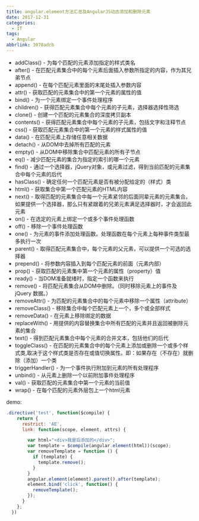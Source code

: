 ```yaml
---
title: angular.element方法汇总及AngularJS动态添加和删除元素
date: 2017-12-31
categories:
  - IT
tags:
  - Angular
abbrlink: 3078adcb
---
```


+ addClass() - 为每个匹配的元素添加指定的样式类名
+ after() - 在匹配元素集合中的每个元素后面插入参数所指定的内容，作为其兄弟节点
+ append() - 在每个匹配元素里面的末尾处插入参数内容
+ attr() - 获取匹配的元素集合中的第一个元素的属性的值
+ bind() - 为一个元素绑定一个事件处理程序
+ children() - 获得匹配元素集合中每个元素的子元素，选择器选择性筛选
+ clone() - 创建一个匹配的元素集合的深度拷贝副本
+ contents() - 获得匹配元素集合中每个元素的子元素，包括文字和注释节点
+ css() - 获取匹配元素集合中的第一个元素的样式属性的值
+ data() - 在匹配元素上存储任意相关数据
+ detach() - 从DOM中去掉所有匹配的元素
+ empty() - 从DOM中移除集合中匹配元素的所有子节点
+ eq() - 减少匹配元素的集合为指定的索引的哪一个元素
+ find() - 通过一个选择器，jQuery对象，或元素过滤，得到当前匹配的元素集合中每个元素的后代
+ hasClass() - 确定任何一个匹配元素是否有被分配给定的（样式）类
+ html() - 获取集合中第一个匹配元素的HTML内容
+ next() - 取得匹配的元素集合中每一个元素紧邻的后面同辈元素的元素集合。如果提供一个选择器，那么只有紧跟着的兄弟元素满足选择器时，才会返回此元素
+ on() - 在选定的元素上绑定一个或多个事件处理函数
+ off() - 移除一个事件处理函数
+ one() - 为元素的事件添加处理函数。处理函数在每个元素上每种事件类型最多执行一次
+ parent() - 取得匹配元素集合中，每个元素的父元素，可以提供一个可选的选择器
+ prepend() - 将参数内容插入到每个匹配元素的前面（元素内部）
+ prop() - 获取匹配的元素集中第一个元素的属性（property）值
+ ready() - 当DOM准备就绪时，指定一个函数来执行
+ remove() - 将匹配元素集合从DOM中删除。（同时移除元素上的事件及 jQuery 数据。）
+ removeAttr() - 为匹配的元素集合中的每个元素中移除一个属性（attribute）
+ removeClass() - 移除集合中每个匹配元素上一个，多个或全部样式
+ removeData() - 在元素上移除绑定的数据
+ replaceWith() - 用提供的内容替换集合中所有匹配的元素并且返回被删除元素的集合
+ text() - 得到匹配元素集合中每个元素的合并文本，包括他们的后代
+ toggleClass() - 在匹配的元素集合中的每个元素上添加或删除一个或多个样式类,取决于这个样式类是否存在或值切换属性。即：如果存在（不存在）就删除（添加）一个类
+ triggerHandler() - 为一个事件执行附加到元素的所有处理程序
+ unbind() - 从元素上删除一个以前附加事件处理程序
+ val() - 获取匹配的元素集合中第一个元素的当前值
+ wrap() - 在每个匹配的元素外层包上一个html元素

demo:
```javascript
.directive('test', function($compile) {
    return {
      restrict: 'AE',
      link: function(scope, element, attrs) {

        var html="<div>我是后添加的</div>";
        var template = $compile(angular.element(html))(scope);
        var removeTemplate = function () {
          if (template) {
            template.remove();
          }
        }
        angular.element(element).parent().after(template);
        element.bind('click', function() {
          removeTemplate();
        });
      }
    };
  })

```
